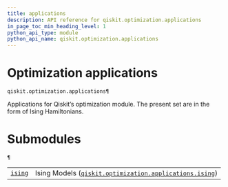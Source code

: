 ```yaml
---
title: applications
description: API reference for qiskit.optimization.applications
in_page_toc_min_heading_level: 1
python_api_type: module
python_api_name: qiskit.optimization.applications
---
```


<span id="module-qiskit.optimization.applications" />

<span id="qiskit-optimization-applications" />

# Optimization applications

<span id="module-qiskit.optimization.applications" />

`qiskit.optimization.applications¶`

Applications for Qiskit’s optimization module. The present set are in the form of Ising Hamiltonians.

# Submodules

<span id="module-qiskit.optimization.applications" />

`¶`

|                                                                                                                                          |                                                                                                                                                                                          |
| ---------------------------------------------------------------------------------------------------------------------------------------- | ---------------------------------------------------------------------------------------------------------------------------------------------------------------------------------------- |
| [`ising`](qiskit.optimization.applications.ising#module-qiskit.optimization.applications.ising "qiskit.optimization.applications.ising") | Ising Models ([`qiskit.optimization.applications.ising`](qiskit.optimization.applications.ising#module-qiskit.optimization.applications.ising "qiskit.optimization.applications.ising")) |

